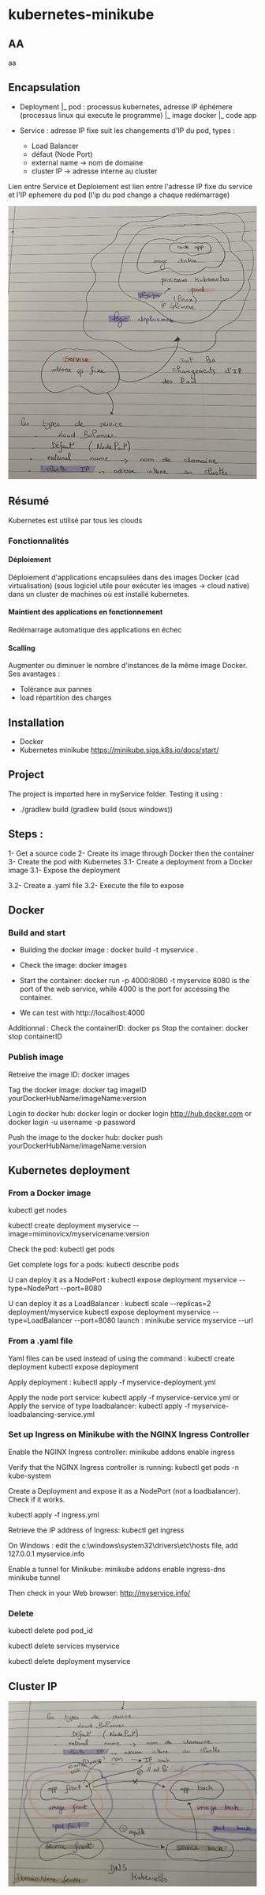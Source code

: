# kubernetes-minikube

## AA
aa

## Encapsulation
- Deployment
      |_ pod : processus kubernetes, adresse IP éphémere (processus linux qui execute le programme)
          |_ image docker
              |_ code app

- Service : adresse IP fixe suit les changements d'IP du pod, types :
   * Load Balancer
   * défaut (Node Port)
   * external name -> nom de domaine
   * cluster IP -> adresse interne au cluster

 Lien entre Service et Deploiement est lien entre l'adresse IP fixe du service et l'IP ephemere du pod (l'ip du pod change a chaque redémarrage)

![image](./ressources/serviceAndDeployment.jpg)

## Résumé
Kubernetes est utilisé par tous les clouds

### Fonctionnalités
#### Déploiement 
Déploiement d'applications encapsulées dans des images Docker (càd virtualisation) (sous logiciel utile pour exécuter les images -> cloud native) dans un cluster de machines où est installé kubernetes.

#### Maintient des applications en fonctionnement
Redémarrage automatique des applications en échec

#### Scalling
Augmenter ou diminuer le nombre d'instances de la même image Docker. 
Ses avantages :
- Tolérance aux pannes
- load répartition des charges

## Installation
- Docker
- Kubernetes minikube https://minikube.sigs.k8s.io/docs/start/

## Project
The project is imported here in myService folder.
Testing it using : 
- ./gradlew build (gradlew build (sous windows))

## Steps :
1- Get a source code
2- Create its image through Docker then the container
3- Create the pod with Kubernetes
  3.1- Create a deployment from a Docker image
  3.1- Expose the deployment

  3.2- Create a .yaml file
  3.2- Execute the file to expose

## Docker
### Build and start 
- Building the docker image : docker build -t myservice .
- Check the image: docker images

- Start the container: docker run -p 4000:8080 -t myservice
8080 is the port of the web service, while 4000 is the port for accessing the container.

- We can test with http://localhost:4000

Additionnal : 
Check the containerID: docker ps
Stop the container: docker stop containerID

### Publish image
Retreive the image ID: docker images

Tag the docker image: docker tag imageID yourDockerHubName/imageName:version

Login to docker hub:
docker login or
docker login http://hub.docker.com or
docker login -u username -p password

Push the image to the docker hub: 
docker push yourDockerHubName/imageName:version

## Kubernetes deployment
### From a Docker image
kubectl get nodes

kubectl create deployment myservice --image=miminovicx/myservicename:version 

Check the pod: kubectl get pods

Get complete logs for a pods: kubectl describe pods

U can deploy it as a NodePort :
kubectl expose deployment myservice --type=NodePort --port=8080

U can deploy it as a LoadBalancer : 
kubectl scale --replicas=2 deployment/myservice
kubectl expose deployment myservice --type=LoadBalancer --port=8080
launch : minikube service myservice --url


### From a .yaml file
Yaml files can be used instead of using the command :
kubectl create deployment 
kubectl expose deployment

Apply deployment : 
kubectl apply -f myservice-deployment.yml

Apply the node port service: kubectl apply -f myservice-service.yml
or
Apply the service of type loadbalancer: kubectl apply -f myservice-loadbalancing-service.yml

### Set up Ingress on Minikube with the NGINX Ingress Controller

Enable the NGINX Ingress controller:
minikube addons enable ingress

Verify that the NGINX Ingress controller is running:
kubectl get pods -n kube-system

Create a Deployment and expose it as a NodePort (not a loadbalancer).
Check if it works.


kubectl apply -f ingress.yml

Retrieve the IP address of Ingress:
kubectl get ingress

On Windows : edit the c:\windows\system32\drivers\etc\hosts file, add
127.0.0.1 myservice.info

Enable a tunnel for Minikube:
minikube addons enable ingress-dns
minikube tunnel

Then check in your Web browser:
http://myservice.info/


### Delete
kubectl delete pod pod_id

kubectl delete services myservice

kubectl delete deployment myservice

## Cluster IP
![image](./ressources/clusterIP.jpg)
